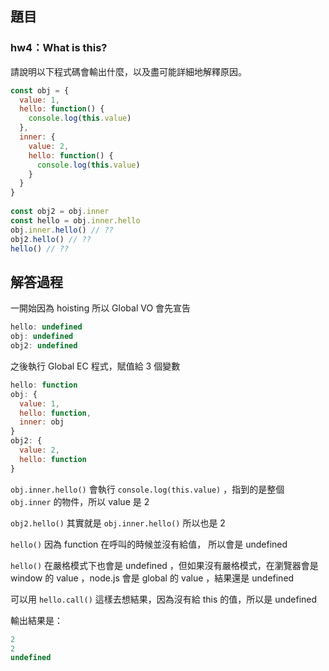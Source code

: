 ## 題目

### hw4：What is this?

請說明以下程式碼會輸出什麼，以及盡可能詳細地解釋原因。

``` js
const obj = {
  value: 1,
  hello: function() {
    console.log(this.value)
  },
  inner: {
    value: 2,
    hello: function() {
      console.log(this.value)
    }
  }
}
  
const obj2 = obj.inner
const hello = obj.inner.hello
obj.inner.hello() // ??
obj2.hello() // ??
hello() // ??
```
## 解答過程
一開始因為 hoisting 所以 Global VO 會先宣告

```js
hello: undefined
obj: undefined
obj2: undefined
```
之後執行 Global EC 程式，賦值給 3 個變數

```js
hello: function
obj: {
  value: 1,
  hello: function,
  inner: obj
}
obj2: {
  value: 2,
  hello: function
}
```

`obj.inner.hello()` 會執行 `console.log(this.value)` ，指到的是整個 `obj.inner` 的物件，所以 value 是 2

`obj2.hello()` 其實就是 `obj.inner.hello()` 所以也是 2

`hello()` 因為 function 在呼叫的時候並沒有給值， 所以會是 undefined 

`hello()` 在嚴格模式下也會是 undefined ，但如果沒有嚴格模式，在瀏覽器會是 window 的 value ，node.js 會是 global 的 value ，結果還是 undefined

可以用 `hello.call()` 這樣去想結果，因為沒有給 this 的值，所以是 undefined

輸出結果是：
```js
2
2
undefined

```